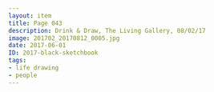 ```yaml
---
layout: item
title: Page 043
description: Drink & Draw, The Living Gallery, 08/02/17
image: 201702_20170812_0005.jpg
date: 2017-06-01
ID: 2017-black-sketchbook
tags: 
- life drawing 
- people
---
```

